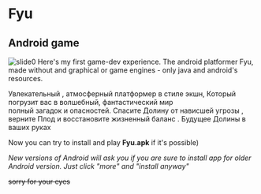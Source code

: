 # Fyu
## Android game
![slide0](https://github.com/user-attachments/assets/c63b66b2-5b17-4878-ad42-545679b50303)
Here's my first game-dev experience. The android platformer Fyu, made without and graphical or game engines - only java and android's resources. 

Увлекательный ,   атмосферный  платформер   в стиле   экшн,
Который   погрузит   вас   в   волшебный,  фантастический   мир      
полный   загадок   и  опасностей.
Спасите  Долину   от   нависшей угрозы ,    верните   Плод   и  восстановите   жизненный     баланс .
Будущее  Долины  в  ваших  руках

Now you can try to install and play **Fyu.apk** if it's possible)

*New versions of Android will ask you if you are sure to install app for older Android version. Just click "more" and "install anyway"*

~~sorry for your eyes~~
